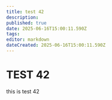 ```yaml
---
title: test 42
description: 
published: true
date: 2025-06-16T15:00:11.590Z
tags: 
editor: markdown
dateCreated: 2025-06-16T15:00:11.590Z
---
```


# TEST 42
this is test 42
